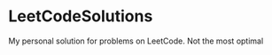 LeetCodeSolutions
=================

My personal solution for problems on LeetCode. Not the most optimal
